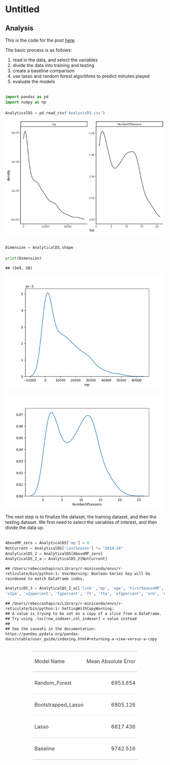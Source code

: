 Untitled
================

## Analysis

This is the code for the post
[here](https://kieranshah.netlify.app/2020/08/06/prediciton-with-python/).

The basic process is as follows:

1.  read in the data, and select the variables
2.  divide the data into training and testing
3.  create a baseline comparison
4.  use lasso and random forest algorithms to predict minutes played
5.  evaluate the models

<!-- end list -->

``` python

import pandas as pd
import numpy as np

AnalyticalDS = pd.read_csv('AnalysisDS.csv')
```

![](PredictPythonOut_files/figure-gfm/showR-1.png)<!-- -->

``` python

Dimension = AnalyticalDS.shape

print(Dimension)
```

    ## (949, 50)

![](PredictPythonOut_files/figure-gfm/DenPymp-1.png)<!-- -->

![](PredictPythonOut_files/figure-gfm/DenPyNS-1.png)<!-- -->

The next step is to finalize the dataset, the training dataset, and then
the testing dataset. We first need to select the variables of interest,
and then divide the data up.

``` python

AboveMP_zero = AnalyticalDS['mp'] > 0
NotCurrent = AnalyticalDS['LastSeason'] != "2019-20"
AnalyticalDS_2 = AnalyticalDS[AboveMP_zero]
AnalyticalDS_2_a = AnalyticalDS_2[NotCurrent]
```

    ## /Users/rebeccashapiro/Library/r-miniconda/envs/r-reticulate/bin/python:1: UserWarning: Boolean Series key will be reindexed to match DataFrame index.

``` python
AnalyticDS_3 = AnalyticalDS_2_a[['link' ,'mp', 'age', 'FirstSeasonMP', 'fg', 'fga', 'ftpercent', 'FirstSeasonMP', 'PickNumber', 'fga', 'x3p', 'x3pa', 'x3ppercent', 'x2p' , 
'x2pa', 'x2ppercent', 'fgpercent', 'ft', 'fta', 'efgpercent', 'orb', 'drb', 'trb', 'ast', 'stl', 'blk', 'tov', 'pts','wprev', 'w_lpercentprev',  'wcur', 'w_lpercentcur']]
```

    ## /Users/rebeccashapiro/Library/r-miniconda/envs/r-reticulate/bin/python:1: SettingWithCopyWarning: 
    ## A value is trying to be set on a copy of a slice from a DataFrame.
    ## Try using .loc[row_indexer,col_indexer] = value instead
    ## 
    ## See the caveats in the documentation: https://pandas.pydata.org/pandas-docs/stable/user_guide/indexing.html#returning-a-view-versus-a-copy

<!--html_preserve-->

<style>html {
  font-family: -apple-system, BlinkMacSystemFont, 'Segoe UI', Roboto, Oxygen, Ubuntu, Cantarell, 'Helvetica Neue', 'Fira Sans', 'Droid Sans', Arial, sans-serif;
}

#bnwhbawaqc .gt_table {
  display: table;
  border-collapse: collapse;
  margin-left: auto;
  margin-right: auto;
  color: #333333;
  font-size: 16px;
  background-color: #FFFFFF;
  width: auto;
  border-top-style: solid;
  border-top-width: 2px;
  border-top-color: #A8A8A8;
  border-right-style: none;
  border-right-width: 2px;
  border-right-color: #D3D3D3;
  border-bottom-style: solid;
  border-bottom-width: 2px;
  border-bottom-color: #A8A8A8;
  border-left-style: none;
  border-left-width: 2px;
  border-left-color: #D3D3D3;
}

#bnwhbawaqc .gt_heading {
  background-color: #FFFFFF;
  text-align: center;
  border-bottom-color: #FFFFFF;
  border-left-style: none;
  border-left-width: 1px;
  border-left-color: #D3D3D3;
  border-right-style: none;
  border-right-width: 1px;
  border-right-color: #D3D3D3;
}

#bnwhbawaqc .gt_title {
  color: #333333;
  font-size: 125%;
  font-weight: initial;
  padding-top: 4px;
  padding-bottom: 4px;
  border-bottom-color: #FFFFFF;
  border-bottom-width: 0;
}

#bnwhbawaqc .gt_subtitle {
  color: #333333;
  font-size: 85%;
  font-weight: initial;
  padding-top: 0;
  padding-bottom: 4px;
  border-top-color: #FFFFFF;
  border-top-width: 0;
}

#bnwhbawaqc .gt_bottom_border {
  border-bottom-style: solid;
  border-bottom-width: 2px;
  border-bottom-color: #D3D3D3;
}

#bnwhbawaqc .gt_col_headings {
  border-top-style: solid;
  border-top-width: 2px;
  border-top-color: #D3D3D3;
  border-bottom-style: solid;
  border-bottom-width: 2px;
  border-bottom-color: #D3D3D3;
  border-left-style: none;
  border-left-width: 1px;
  border-left-color: #D3D3D3;
  border-right-style: none;
  border-right-width: 1px;
  border-right-color: #D3D3D3;
}

#bnwhbawaqc .gt_col_heading {
  color: #333333;
  background-color: #FFFFFF;
  font-size: 100%;
  font-weight: normal;
  text-transform: inherit;
  border-left-style: none;
  border-left-width: 1px;
  border-left-color: #D3D3D3;
  border-right-style: none;
  border-right-width: 1px;
  border-right-color: #D3D3D3;
  vertical-align: bottom;
  padding-top: 5px;
  padding-bottom: 6px;
  padding-left: 5px;
  padding-right: 5px;
  overflow-x: hidden;
}

#bnwhbawaqc .gt_column_spanner_outer {
  color: #333333;
  background-color: #FFFFFF;
  font-size: 100%;
  font-weight: normal;
  text-transform: inherit;
  padding-top: 0;
  padding-bottom: 0;
  padding-left: 4px;
  padding-right: 4px;
}

#bnwhbawaqc .gt_column_spanner_outer:first-child {
  padding-left: 0;
}

#bnwhbawaqc .gt_column_spanner_outer:last-child {
  padding-right: 0;
}

#bnwhbawaqc .gt_column_spanner {
  border-bottom-style: solid;
  border-bottom-width: 2px;
  border-bottom-color: #D3D3D3;
  vertical-align: bottom;
  padding-top: 5px;
  padding-bottom: 6px;
  overflow-x: hidden;
  display: inline-block;
  width: 100%;
}

#bnwhbawaqc .gt_group_heading {
  padding: 8px;
  color: #333333;
  background-color: #FFFFFF;
  font-size: 100%;
  font-weight: initial;
  text-transform: inherit;
  border-top-style: solid;
  border-top-width: 2px;
  border-top-color: #D3D3D3;
  border-bottom-style: solid;
  border-bottom-width: 2px;
  border-bottom-color: #D3D3D3;
  border-left-style: none;
  border-left-width: 1px;
  border-left-color: #D3D3D3;
  border-right-style: none;
  border-right-width: 1px;
  border-right-color: #D3D3D3;
  vertical-align: middle;
}

#bnwhbawaqc .gt_empty_group_heading {
  padding: 0.5px;
  color: #333333;
  background-color: #FFFFFF;
  font-size: 100%;
  font-weight: initial;
  border-top-style: solid;
  border-top-width: 2px;
  border-top-color: #D3D3D3;
  border-bottom-style: solid;
  border-bottom-width: 2px;
  border-bottom-color: #D3D3D3;
  vertical-align: middle;
}

#bnwhbawaqc .gt_striped {
  background-color: rgba(128, 128, 128, 0.05);
}

#bnwhbawaqc .gt_from_md > :first-child {
  margin-top: 0;
}

#bnwhbawaqc .gt_from_md > :last-child {
  margin-bottom: 0;
}

#bnwhbawaqc .gt_row {
  padding-top: 8px;
  padding-bottom: 8px;
  padding-left: 5px;
  padding-right: 5px;
  margin: 10px;
  border-top-style: solid;
  border-top-width: 1px;
  border-top-color: #D3D3D3;
  border-left-style: none;
  border-left-width: 1px;
  border-left-color: #D3D3D3;
  border-right-style: none;
  border-right-width: 1px;
  border-right-color: #D3D3D3;
  vertical-align: middle;
  overflow-x: hidden;
}

#bnwhbawaqc .gt_stub {
  color: #333333;
  background-color: #FFFFFF;
  font-size: 100%;
  font-weight: initial;
  text-transform: inherit;
  border-right-style: solid;
  border-right-width: 2px;
  border-right-color: #D3D3D3;
  padding-left: 12px;
}

#bnwhbawaqc .gt_summary_row {
  color: #333333;
  background-color: #FFFFFF;
  text-transform: inherit;
  padding-top: 8px;
  padding-bottom: 8px;
  padding-left: 5px;
  padding-right: 5px;
}

#bnwhbawaqc .gt_first_summary_row {
  padding-top: 8px;
  padding-bottom: 8px;
  padding-left: 5px;
  padding-right: 5px;
  border-top-style: solid;
  border-top-width: 2px;
  border-top-color: #D3D3D3;
}

#bnwhbawaqc .gt_grand_summary_row {
  color: #333333;
  background-color: #FFFFFF;
  text-transform: inherit;
  padding-top: 8px;
  padding-bottom: 8px;
  padding-left: 5px;
  padding-right: 5px;
}

#bnwhbawaqc .gt_first_grand_summary_row {
  padding-top: 8px;
  padding-bottom: 8px;
  padding-left: 5px;
  padding-right: 5px;
  border-top-style: double;
  border-top-width: 6px;
  border-top-color: #D3D3D3;
}

#bnwhbawaqc .gt_table_body {
  border-top-style: solid;
  border-top-width: 2px;
  border-top-color: #D3D3D3;
  border-bottom-style: solid;
  border-bottom-width: 2px;
  border-bottom-color: #D3D3D3;
}

#bnwhbawaqc .gt_footnotes {
  color: #333333;
  background-color: #FFFFFF;
  border-bottom-style: none;
  border-bottom-width: 2px;
  border-bottom-color: #D3D3D3;
  border-left-style: none;
  border-left-width: 2px;
  border-left-color: #D3D3D3;
  border-right-style: none;
  border-right-width: 2px;
  border-right-color: #D3D3D3;
}

#bnwhbawaqc .gt_footnote {
  margin: 0px;
  font-size: 90%;
  padding: 4px;
}

#bnwhbawaqc .gt_sourcenotes {
  color: #333333;
  background-color: #FFFFFF;
  border-bottom-style: none;
  border-bottom-width: 2px;
  border-bottom-color: #D3D3D3;
  border-left-style: none;
  border-left-width: 2px;
  border-left-color: #D3D3D3;
  border-right-style: none;
  border-right-width: 2px;
  border-right-color: #D3D3D3;
}

#bnwhbawaqc .gt_sourcenote {
  font-size: 90%;
  padding: 4px;
}

#bnwhbawaqc .gt_left {
  text-align: left;
}

#bnwhbawaqc .gt_center {
  text-align: center;
}

#bnwhbawaqc .gt_right {
  text-align: right;
  font-variant-numeric: tabular-nums;
}

#bnwhbawaqc .gt_font_normal {
  font-weight: normal;
}

#bnwhbawaqc .gt_font_bold {
  font-weight: bold;
}

#bnwhbawaqc .gt_font_italic {
  font-style: italic;
}

#bnwhbawaqc .gt_super {
  font-size: 65%;
}

#bnwhbawaqc .gt_footnote_marks {
  font-style: italic;
  font-size: 65%;
}
</style>

<div id="bnwhbawaqc" style="overflow-x:auto;overflow-y:auto;width:auto;height:auto;">

<table class="gt_table">

<thead class="gt_col_headings">

<tr>

<th class="gt_col_heading gt_columns_bottom_border gt_left" rowspan="1" colspan="1">

Model Name

</th>

<th class="gt_col_heading gt_columns_bottom_border gt_right" rowspan="1" colspan="1">

Mean Absolute Error

</th>

</tr>

</thead>

<tbody class="gt_table_body">

<tr>

<td class="gt_row gt_left">

Random\_Forest

</td>

<td class="gt_row gt_right">

6953.654

</td>

</tr>

<tr>

<td class="gt_row gt_left">

Bootstrapped\_Lasso

</td>

<td class="gt_row gt_right">

6805.126

</td>

</tr>

<tr>

<td class="gt_row gt_left">

Lasso

</td>

<td class="gt_row gt_right">

6817.436

</td>

</tr>

<tr>

<td class="gt_row gt_left">

Baseline

</td>

<td class="gt_row gt_right">

9742.516

</td>

</tr>

</tbody>

</table>

</div>

<!--/html_preserve-->

